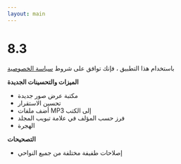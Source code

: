 ```yaml
---
layout: main
---
```


# 8.3

باستخدام هذا التطبيق ، فإنك توافق على شروط [سياسة الخصوصية](/PrivacyPolicy/ar)

**الميزات والتحسينات الجديدة**

* مكتبة عرض صور جديدة
* تحسين الاستقرار
* أضف ملفات MP3 إلى الكتب
* فرز حسب المؤلف في علامة تبويب المجلد
* الهجرة

**التصحيحات**
* إصلاحات طفيفة مختلفة من جميع النواحي
